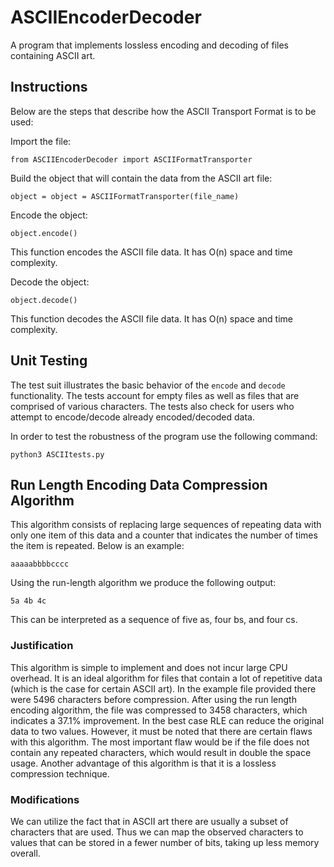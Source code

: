 # ASCIIEncoderDecoder

A program that implements lossless encoding and decoding of files containing ASCII art.

## Instructions

Below are the steps that describe how the ASCII Transport Format is to be used:

Import the file:

  `from ASCIIEncoderDecoder import ASCIIFormatTransporter`

Build the object that will contain the data from the ASCII art file:

  `object = object = ASCIIFormatTransporter(file_name)`

Encode the object:

  `object.encode()`
  
  This function encodes the ASCII file data. It has O(n) space and time complexity.

Decode the object:

  `object.decode()`
  
  This function decodes the ASCII file data. It has O(n) space and time complexity.

## Unit Testing

The test suit illustrates the basic behavior of the `encode` and `decode` functionality. The tests account for empty files as well as files that are comprised of various characters. The tests also check for users who attempt to encode/decode already encoded/decoded data.

In order to test the robustness of the program use the following command:

`python3 ASCIItests.py`

## Run Length Encoding Data Compression Algorithm

This algorithm consists of replacing large sequences of repeating data with only one item of this data and a counter that indicates the number of times the item is repeated. Below is an example:

  `aaaaabbbbcccc`

Using the run-length algorithm we produce the following output:

  `5a 4b 4c`

This can be interpreted as a sequence of five as, four bs, and four cs.

### Justification

This algorithm is simple to implement and does not incur large CPU overhead. It is an ideal algorithm for files that contain a lot of repetitive data (which is the case for certain ASCII art). In the example file provided there were 5496 characters before compression. After using the run length encoding algorithm, the file was compressed to 3458 characters, which indicates a 37.1% improvement. In the best case RLE can reduce the original data to two values. However, it must be noted that there are certain flaws with this algorithm. The most important flaw would be if the file does not contain any repeated characters, which would result in double the space usage. Another advantage of this algorithm is that it is a lossless compression technique. 

### Modifications

We can utilize the fact that in ASCII art there are usually a subset of characters that are used. Thus we can map the observed characters to values that can be stored in a fewer number of bits, taking up less memory overall.




